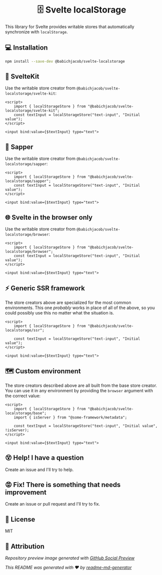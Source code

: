 <h1 align="center">🗄️ Svelte localStorage</h1>

This library for Svelte provides writable stores that automatically synchronize with `localStorage`.

## 💻 Installation
```sh
npm install --save-dev @babichjacob/svelte-localstorage
```

## 🧰 SvelteKit
Use the writable store creator from `@babichjacob/svelte-localstorage/svelte-kit`:

```svelte
<script>
	import { localStorageStore } from "@babichjacob/svelte-localstorage/svelte-kit";
	const textInput = localStorageStore("text-input", "Initial value");
</script>

<input bind:value={$textInput} type="text">
```

## 🌱 Sapper
Use the writable store creator from `@babichjacob/svelte-localstorage/sapper`:

```svelte
<script>
	import { localStorageStore } from "@babichjacob/svelte-localstorage/sapper";
	const textInput = localStorageStore("text-input", "Initial value");
</script>

<input bind:value={$textInput} type="text">
```

## 🌐 Svelte in the browser only
Use the writable store creator from `@babichjacob/svelte-localstorage/browser`:

```svelte
<script>
	import { localStorageStore } from "@babichjacob/svelte-localstorage/browser";
	const textInput = localStorageStore("text-input", "Initial value");
</script>

<input bind:value={$textInput} type="text">
```

## ⚡️ Generic SSR framework
The store creators above are specialized for the most common environments. This one *probably* works in place of all of the above, so you could possibly use this no matter what the situation is.

```svelte
<script>
	import { localStorageStore } from "@babichjacob/svelte-localstorage/ssr";

	const textInput = localStorageStore("text-input", "Initial value");
</script>

<input bind:value={$textInput} type="text">
```

## 🗺 Custom environment
The store creators described above are all built from the base store creator. You can use it in any environment by providing the `browser` argument with the correct value:

```svelte
<script>
	import { localStorageStore } from "@babichjacob/svelte-localstorage/base";
	import { isServer } from "@some-framework/metadata";

	const textInput = localStorageStore("text-input", "Initial value", !isServer);
</script>

<input bind:value={$textInput} type="text">
```

## 😵 Help! I have a question
Create an issue and I'll try to help.

## 😡 Fix! There is something that needs improvement
Create an issue or pull request and I'll try to fix.

## 📄 License
MIT

## 🙏 Attribution

_Repository preview image generated with [GitHub Social Preview](https://social-preview.pqt.dev/)_

_This README was generated with ❤️ by [readme-md-generator](https://github.com/kefranabg/readme-md-generator)_
